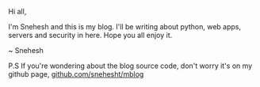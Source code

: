 Hi all, 

I'm Snehesh and this is my blog. I'll be writing about python, web apps, servers and security in here. Hope you all enjoy it. 

~ Snehesh
<br/>

P.S If you're wondering about the blog source code, don't worry it's on my github page, [github.com/snehesht/mblog](https://github.com/snehesht/mblog)


